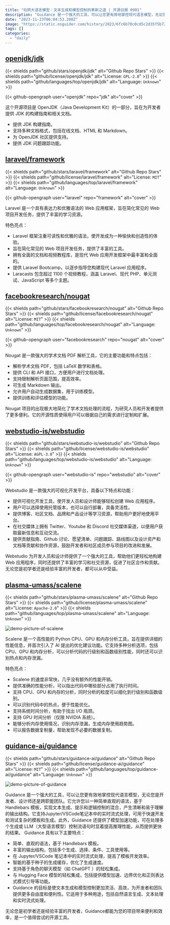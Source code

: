 ```yaml
---
title: "玩转大语言模型：文本生成和模型控制的革新之道 | 开源日报 0901"
description: "Guidance 是一个强大的工具，可以让您更有效地掌控现代语言模型，无论您是开发者、设计师还是跨职能团队。它允许您以一种简单直观的语法，基于 Handlebars 模板，实现文本生成、提示和逻辑控制的混合，产生清晰和易于理解的输出结构。它支持Jupyter/VSCode笔记本中的实时流式处理，可用于快速开发和测试复杂的模板和生成。此外，Guidance 还提供了模型加速功能，可在处理多个生成或 LLM（大型语言模型）控制流语句时显着提高推理性能，从而提供更快的结果。"
date: "2023-11-23T06:04:53.200Z"
image: "https://static.osguider.com/history/2023/6fc6b70c0cd5c2d35f5b727867588fa8.webp"
tags: []
categories:
  - "daily"
---
```


## [openjdk/jdk](https://github.com/openjdk/jdk)

{{< shields path="github/stars/openjdk/jdk" alt="Github Repo Stars" >}} {{< shields path="github/license/openjdk/jdk" alt="License: `GPL-2.0`" >}} {{< shields path="github/languages/top/openjdk/jdk" alt="Language: `Unknown`" >}}

{{< github-opengraph user="openjdk" repo="jdk" alt="cover" >}}

这个开源项目是 OpenJDK（Java Development Kit）的一部分，旨在为开发者提供 JDK 的构建指南和相关文档。

- 提供 JDK 构建指南。
- 支持多种文档格式，包括在线文档、HTML 和 Markdown。
- 为 OpenJDK 社区提供支持。
- 提供 JDK 问题跟踪功能。

## [laravel/framework](https://github.com/laravel/framework)

{{< shields path="github/stars/laravel/framework" alt="Github Repo Stars" >}} {{< shields path="github/license/laravel/framework" alt="License: `MIT`" >}} {{< shields path="github/languages/top/laravel/framework" alt="Language: `Unknown`" >}}

{{< github-opengraph user="laravel" repo="framework" alt="cover" >}}

Laravel 是一个具有表达力和优雅语法的 Web 应用框架，旨在简化常见的 Web 项目开发任务，提供了丰富的学习资源。

特色亮点：

- Laravel 框架注重可读性和优雅的语法，使开发成为一种愉快和创造性的体验。
- 旨在简化常见的 Web 项目开发任务，提供了丰富的工具。
- 拥有全面的文档和视频教程库，是现代 Web 应用开发框架中最丰富和全面的。
- 提供 Laravel Bootcamp，以逐步指导您构建现代 Laravel 应用程序。
- Laracasts 包含超过 1100 个视频教程，涵盖 Laravel、现代 PHP、单元测试、JavaScript 等多个主题。

## [facebookresearch/nougat](https://github.com/facebookresearch/nougat)

{{< shields path="github/stars/facebookresearch/nougat" alt="Github Repo Stars" >}} {{< shields path="github/license/facebookresearch/nougat" alt="License: `MIT`" >}} {{< shields path="github/languages/top/facebookresearch/nougat" alt="Language: `Unknown`" >}}

{{< github-opengraph user="facebookresearch" repo="nougat" alt="cover" >}}

Nougat 是一款强大的学术文档 PDF 解析工具，它的主要功能和特点包括：

- 解析学术文档 PDF，包括 LaTeX 数学和表格。
- 提供 CLI 和 API 接口，方便用户进行文档处理。
- 支持限制解析页面范围，提高效率。
- 可生成 Markdown 输出。
- 允许用户自动生成数据集，用于训练模型。
- 提供训练和评估模型的功能。

Nougat 项目的出现极大地简化了学术文档处理的流程，为研究人员和开发者提供了更多便利。它的开源性质使得用户可以根据自己的需求进行定制和扩展。

## [webstudio-is/webstudio](https://github.com/webstudio-is/webstudio)

{{< shields path="github/stars/webstudio-is/webstudio" alt="Github Repo Stars" >}} {{< shields path="github/license/webstudio-is/webstudio" alt="License: `AGPL-3.0`" >}} {{< shields path="github/languages/top/webstudio-is/webstudio" alt="Language: `Unknown`" >}}

{{< github-opengraph user="webstudio-is" repo="webstudio" alt="cover" >}}

Webstudio 是一款强大的可视化开发平台，具备以下特点和功能：

- 提供可视化开发工具，使开发人员和设计师能够轻松创建 Web 应用程序。
- 用户可以选择使用托管版本，也可以自行部署，具备灵活性。
- 提供博客、社区文档、品牌和产品设计等学习资源，帮助用户更好地使用平台。
- 在社交媒体上拥有 Twitter、Youtube 和 Discord 社交媒体渠道，以便用户获取最新信息和互动交流。
- 提供贡献指南、Github 讨论、愿望清单、问题跟踪、路线图以及设计资产和文档等贡献和协作资源，鼓励开发者和社区成员参与项目的改进和发展。

Webstudio 为开发人员和设计师提供了一个强大的工具，帮助他们更轻松地构建 Web 应用程序，同时还提供了丰富的学习和社交资源，促进了社区合作和贡献。无论您是初学者还是经验丰富的开发者，都可以从中受益。

## [plasma-umass/scalene](https://github.com/plasma-umass/scalene)

{{< shields path="github/stars/plasma-umass/scalene" alt="Github Repo Stars" >}} {{< shields path="github/license/plasma-umass/scalene" alt="License: `Apache-2.0`" >}} {{< shields path="github/languages/top/plasma-umass/scalene" alt="Language: `Unknown`" >}}

![demo-picture-of-scalene](https://static.osguider.com/history/osguider/491f4af50fed176291a4c110a75e8c55.png)

Scalene 是一个高性能的 Python CPU、GPU 和内存分析工具，旨在提供详细的性能信息，并首次引入了 AI 提出的优化建议功能。它支持多种分析选项，包括 CPU、GPU 和内存分析，可以分析代码的行级别和函数级别性能，同时还可以识别热点和内存泄漏。

特色亮点：

- Scalene 的速度非常快，几乎没有额外的性能开销。
- 提供准确的性能分析，可以指出代码中哪些部分占用了执行时间。
- 支持 CPU、GPU 和内存的分析，同时分析的粒度可以细化到行级别和函数级别。
- 可以识别代码中的热点，便于性能优化。
- 支持系统时间分析，有助于找出 I/O 瓶颈。
- 支持 GPU 时间分析（仅限 NVIDIA 系统）。
- 能够分析内存使用情况，识别内存泄漏，生成内存使用趋势图。
- 可以报告数据复制量，帮助发现不必要的数据复制。

## [guidance-ai/guidance](https://github.com/guidance-ai/guidance)

{{< shields path="github/stars/guidance-ai/guidance" alt="Github Repo Stars" >}} {{< shields path="github/license/guidance-ai/guidance" alt="License: `MIT`" >}} {{< shields path="github/languages/top/guidance-ai/guidance" alt="Language: `Unknown`" >}}

![demo-picture-of-guidance](https://static.osguider.com/history/osguider/86ff6709b4dd400260e2c2baced89eff.png)

Guidance 是一个强大的工具，可以让您更有效地掌控现代语言模型，无论您是开发者、设计师还是跨职能团队。它允许您以一种简单直观的语法，基于 Handlebars 模板，实现文本生成、提示和逻辑控制的混合，产生清晰和易于理解的输出结构。它支持Jupyter/VSCode笔记本中的实时流式处理，可用于快速开发和测试复杂的模板和生成。此外，Guidance 还提供了模型加速功能，可在处理多个生成或 LLM（大型语言模型）控制流语句时显着提高推理性能，从而提供更快的结果。
Guidance 具有以下主要特点：

- 简单、直观的语法，基于 Handlebars 模板。
- 丰富的输出结构，包括多个生成、选择、条件、工具使用等。
- 在 Jupyter/VSCode 笔记本中的实时流式处理，提高了模板开发效率。
- 智能的基于种子的生成缓存，优化了生成速度。
- 支持基于角色的聊天模型（如 ChatGPT ）的轻松集成。
- 与 Hugging Face 模型的轻松集成，包括提供模型加速、边界优化和正则表达式模式引导等功能。
- Guidance 的目标是使文本生成和模型控制更加灵活、高效，为开发者和团队提供更多自由度和便利性。它适用于多种用途，包括自然语言生成、文本处理和实时流式处理。

无论您是初学者还是经验丰富的开发者，Guidance都能为您的项目带来便利和效率，是一个值得尝试的开源工具。
